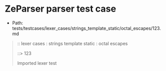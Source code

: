 # ZeParser parser test case

- Path: tests/testcases/lexer_cases/strings_template_static/octal_escapes/123.md

> :: lexer cases : strings template static : octal escapes
>
> ::> 123
>
> Imported lexer test
>
> <template pure> ZeroToThreeOctalDigit OctalDigit OctalDigit (eol/eof)

## FAIL

## Input

`````js
`\221
`````

## Output

_Note: the whole output block is auto-generated. Manual changes will be overwritten!_

Below follow outputs in four parsing modes: sloppy mode, strict mode script goal, module goal, web compat mode (always sloppy).

Note that the output parts are auto-generated by the test runner to reflect actual result.

### Sloppy mode

Parsed with script goal and as if the code did not start with strict mode header.

`````
throws: Tokenizer error!
    Illegal legacy octal escape in template, where octal escapes are never allowed

`\221
^------- error
`````

### Strict mode

Parsed with script goal but as if it was starting with `"use strict"` at the top.

_Output same as sloppy mode._

### Module goal

Parsed with the module goal.

_Output same as sloppy mode._

### Web compat mode

Parsed in sloppy script mode but with the web compat flag enabled.

_Output same as sloppy mode._
